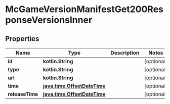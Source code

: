 
# McGameVersionManifestGet200ResponseVersionsInner

## Properties
Name | Type | Description | Notes
------------ | ------------- | ------------- | -------------
**id** | **kotlin.String** |  |  [optional]
**type** | **kotlin.String** |  |  [optional]
**url** | **kotlin.String** |  |  [optional]
**time** | [**java.time.OffsetDateTime**](java.time.OffsetDateTime.md) |  |  [optional]
**releaseTime** | [**java.time.OffsetDateTime**](java.time.OffsetDateTime.md) |  |  [optional]



